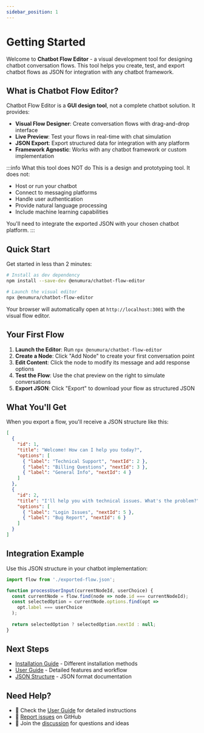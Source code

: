 ```yaml
---
sidebar_position: 1
---
```


# Getting Started

Welcome to **Chatbot Flow Editor** - a visual development tool for designing chatbot conversation flows. This tool helps you create, test, and export chatbot flows as JSON for integration with any chatbot framework.

## What is Chatbot Flow Editor?

Chatbot Flow Editor is a **GUI design tool**, not a complete chatbot solution. It provides:

- **Visual Flow Designer**: Create conversation flows with drag-and-drop interface
- **Live Preview**: Test your flows in real-time with chat simulation
- **JSON Export**: Export structured data for integration with any platform
- **Framework Agnostic**: Works with any chatbot framework or custom implementation

:::info What this tool does NOT do
This is a design and prototyping tool. It does not:
- Host or run your chatbot
- Connect to messaging platforms
- Handle user authentication
- Provide natural language processing
- Include machine learning capabilities

You'll need to integrate the exported JSON with your chosen chatbot platform.
:::

## Quick Start

Get started in less than 2 minutes:

```bash
# Install as dev dependency
npm install --save-dev @enumura/chatbot-flow-editor

# Launch the visual editor
npx @enumura/chatbot-flow-editor
```

Your browser will automatically open at `http://localhost:3001` with the visual flow editor.

## Your First Flow

1. **Launch the Editor**: Run `npx @enumura/chatbot-flow-editor`
2. **Create a Node**: Click "Add Node" to create your first conversation point
3. **Edit Content**: Click the node to modify its message and add response options
4. **Test the Flow**: Use the chat preview on the right to simulate conversations
5. **Export JSON**: Click "Export" to download your flow as structured JSON

## What You'll Get

When you export a flow, you'll receive a JSON structure like this:

```json
[
  {
    "id": 1,
    "title": "Welcome! How can I help you today?",
    "options": [
      { "label": "Technical Support", "nextId": 2 },
      { "label": "Billing Questions", "nextId": 3 },
      { "label": "General Info", "nextId": 4 }
    ]
  },
  {
    "id": 2,
    "title": "I'll help you with technical issues. What's the problem?",
    "options": [
      { "label": "Login Issues", "nextId": 5 },
      { "label": "Bug Report", "nextId": 6 }
    ]
  }
]
```

## Integration Example

Use this JSON structure in your chatbot implementation:

```javascript
import flow from './exported-flow.json';

function processUserInput(currentNodeId, userChoice) {
  const currentNode = flow.find(node => node.id === currentNodeId);
  const selectedOption = currentNode.options.find(opt => 
    opt.label === userChoice
  );
  
  return selectedOption ? selectedOption.nextId : null;
}
```

## Next Steps

- [Installation Guide](./installation) - Different installation methods
- [User Guide](./user-guide) - Detailed features and workflow
- [JSON Structure](./json-structure) - JSON format documentation

## Need Help?

- 📖 Check the [User Guide](./user-guide) for detailed instructions
- 🐛 [Report issues](https://github.com/enumura1/chatbot-flow-editor/issues) on GitHub
- 💬 Join the [discussion](https://github.com/enumura1/chatbot-flow-editor/discussions) for questions and ideas
